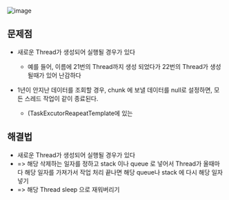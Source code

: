 ![image](https://github.com/ByeonChanHO/Back_End_Study/assets/38696775/077c8b8a-1114-49d4-8a2e-ed820a28fe8d)


## 문제점
+ 새로운 Thread가 생성되어 실행될 경우가 있다
  + 예를 들어, 이름에 21번의 Thread까지 생성 되었다가 22번의 Thread가 생성될때가 있어 난감하다

+ 1년이 안지난 데이터를 조회할 경우, chunk 에 보낼 데이터를 null로 설정하면, 모든 스레드 작업이 같이 종료된다.
  + (TaskExcutorReapeatTemplate에 있는 

## 해결법
 + 새로운 Thread가 생성되어 실행될 경우가 있다
  + => 해당 삭제하는 일자를 정하고 stack 이나 queue 로 넣어서 Thread가 올때마다 해당 일자를 가져가서 작업 처리 끝나면 해당 queue나 stack 에 다시 해당 일자 넣기
  + => 해당 Thread sleep 으로 재워버리기
